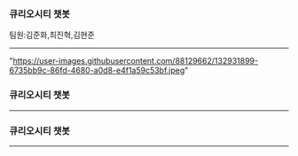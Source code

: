 ### 큐리오시티 챗봇
팀원:김준화,최진혁,김현준
<hr/>



"https://user-images.githubusercontent.com/88129662/132931899-6735bb9c-86fd-4680-a0d8-e4f1a59c53bf.jpeg"


### 큐리오시티 챗봇




<hr/>

### 큐리오시티 챗봇




<hr/>


